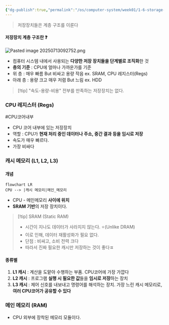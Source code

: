 ```yaml
---
{"dg-publish":true,"permalink":"/os/computer-system/week01/1-6-storage-devices-are-organized-in-a-hierarchical-structure/","noteIcon":"","created":"2025-07-13T09:22:05.748+09:00","updated":"2025-07-13T20:38:40.890+09:00"}
---
```


> 저장장치들은 계층 구조를 이룬다



#### 저장장치 계층 구조란 ❓
![Pasted image 20250713092752.png](/img/user/supporter/image/Pasted%20image%2020250713092752.png)
- 컴퓨터 시스템 내에서 사용되는 **다양한 저장 장치들을 단계별로 조직화**한 것 
- **층의 기준** : CPU에 얼마나 가까운가를 기준 
- 위 층 : 매우 빠름 But 비싸고 용량 작음 ex. SRAM, CPU 레지스터(Regs)
- 아래 층 : 용량 크고 매우 저렴 But 느림  ex. HDD 

>[!tip] "속도-용량-비용" 전부를 만족하는 저장장치는 없다. 

### CPU 레지스터 (Regs)
#CPU코어내부

- CPU 코어 내부에 있는 저장장치
- 역할 : CPU가 **현재 처리 중인 데이터나 주소, 중간 결과 등을 임시로 저장** 
- 속도가 매우 빠르다.
- 가장 비싸다 

### 캐시 메모리  (L1, L2, L3)

#### 개념 
```mermaid 
flowchart LR
CPU --> |캐시 메모리|메인_메모리
```
- CPU - 메인메모리 **사이에 위치** 
- **SRAM 기반**의 저장 장치이다.

>[!tip] SRAM (Static RAM)
>- 시간이 지나도 데이터가 사라지지 않는다. ⭐(Unlike DRAM)
>- 이로 인해, 데이터 재활성화가 필요 없다. 
>- 단점 : 비싸고, 소비 전력 크다 
>- 따라서 진짜 필요한 캐시만 저장하는 것이 좋다ㅍ

#### 종류별 

1. **L1 캐시** : 계산을 도맡아 수행하는 부품. CPU코어에 가장 가깝다
2. **L2 캐시** : 프로그램 **실행 시 필요한 값**들을 **임시로 저장**하는 장치 
3. **L3 캐시** : 제어 신호를 내보내고 명령어를 해석하는 장치. 가장 느린 캐시 메모리로, **여러 CPU코어가 공유할 수 있다**

### 메인 메모리 (RAM)
- CPU 외부에 장착된 메모리 모듈이다.

